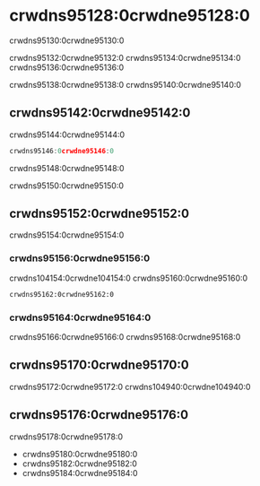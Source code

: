 # crwdns95128:0crwdne95128:0

<p class="description">crwdns95130:0crwdne95130:0</p>

crwdns95132:0crwdne95132:0 crwdns95134:0crwdne95134:0 crwdns95136:0crwdne95136:0

crwdns95138:0crwdne95138:0 crwdns95140:0crwdne95140:0

## crwdns95142:0crwdne95142:0

crwdns95144:0crwdne95144:0

```jsx
crwdns95146:0crwdne95146:0
```

crwdns95148:0crwdne95148:0

crwdns95150:0crwdne95150:0

## crwdns95152:0crwdne95152:0

crwdns95154:0crwdne95154:0

### crwdns95156:0crwdne95156:0

crwdns104154:0crwdne104154:0 crwdns95160:0crwdne95160:0

```html
crwdns95162:0crwdne95162:0
```

### crwdns95164:0crwdne95164:0

crwdns95166:0crwdne95166:0 crwdns95168:0crwdne95168:0

## crwdns95170:0crwdne95170:0

crwdns95172:0crwdne95172:0 crwdns104940:0crwdne104940:0

## crwdns95176:0crwdne95176:0

crwdns95178:0crwdne95178:0

- crwdns95180:0crwdne95180:0
- crwdns95182:0crwdne95182:0
- crwdns95184:0crwdne95184:0